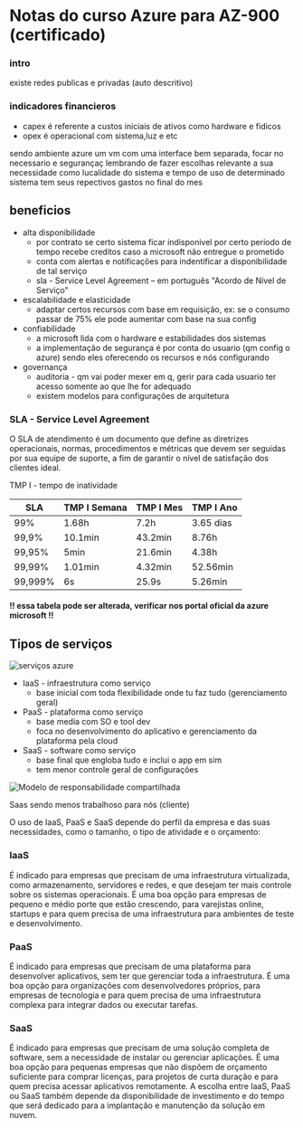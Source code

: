 # Notas do curso Azure para AZ-900 (certificado)

### intro
existe redes publicas e privadas (auto descritivo)

### indicadores financieros
- capex é referente a custos iniciais de ativos como hardware e fidicos
- opex é operacional com sistema,luz e etc

sendo ambiente azure um vm com uma interface bem separada, focar no necessario e segurançaç lembrando de fazer escolhas relevante a sua necessidade como lucalidade do sistema e tempo de uso de determinado sistema tem seus repectivos gastos no final do mes

## beneficios
- alta disponibilidade
  - por contrato se certo sistema ficar indisponivel por certo periodo de tempo recebe creditos caso a microsoft não entregue o prometido
  - conta com alertas e notificações para indentificar a disponibilidade de tal serviço
  - sla - Service Level Agreement – em português "Acordo de Nível de Serviço"
- escalabilidade e elasticidade
  - adaptar certos recursos com base em requisição, ex: se o consumo passar de 75% ele pode aumentar com base na sua config
- confiabilidade
  - a microsoft lida com o hardware e estabilidades dos sistemas
  - a implementação de segurança é por conta do usuario (qm config o azure) sendo eles oferecendo os recursos e nós configurando 
- governança
  - auditoria - qm vai poder mexer em q, gerir para cada usuario ter acesso somente ao que lhe for adequado
  - existem modelos para configurações de arquitetura

### SLA - Service Level Agreement
O SLA de atendimento é um documento que define as diretrizes operacionais, normas, procedimentos e métricas que devem ser seguidas por sua equipe de suporte, a fim de garantir o nível de satisfação dos clientes ideal.


TMP I - tempo de inatividade

|SLA|TMP I Semana|TMP I Mes|TMP I Ano|
|---|---|---|---|
|99%|1.68h|7.2h|3.65 dias|
|99,9%|10.1min|43.2min|8.76h|
|99,95%|5min|21.6min|4.38h|
|99,99%|1.01min|4.32min|52.56min|
|99,999%|6s|25.9s|5.26min|

#### !! essa tabela pode ser alterada, verificar nos portal oficial da azure microsoft !!

## Tipos de serviços

![serviços azure](https://www.cimm.com.br/portal/uploads/cimm/asset/file/7447/large_aplicativos_hospedados.png)

- IaaS - infraestrutura como serviço
  - base inicial com toda flexibilidade onde tu faz tudo (gerenciamento geral)
- PaaS - plataforma como serviço
  - base media com SO e tool dev
  - foca no desenvolvimento do aplicativo e gerenciamento da plataforma pela cloud
- SaaS - software como serviço
  - base final que engloba tudo e inclui o app em sim
  - tem menor controle geral de configurações

![Modelo de responsabilidade compartilhada](https://encrypted-tbn0.gstatic.com/images?q=tbn:ANd9GcRid2EKR1jvnoZR593dIbCU7W96KmZv--1KZg&s)

Saas sendo menos trabalhoso para nós (cliente)

O uso de IaaS, PaaS e SaaS depende do perfil da empresa e das suas necessidades, como o tamanho, o tipo de atividade e o orçamento: 

### IaaS
É indicado para empresas que precisam de uma infraestrutura virtualizada, como armazenamento, servidores e redes, e que desejam ter mais controle sobre os sistemas operacionais. É uma boa opção para empresas de pequeno e médio porte que estão crescendo, para varejistas online, startups e para quem precisa de uma infraestrutura para ambientes de teste e desenvolvimento. 

### PaaS
É indicado para empresas que precisam de uma plataforma para desenvolver aplicativos, sem ter que gerenciar toda a infraestrutura. É uma boa opção para organizações com desenvolvedores próprios, para empresas de tecnologia e para quem precisa de uma infraestrutura complexa para integrar dados ou executar tarefas. 

### SaaS
É indicado para empresas que precisam de uma solução completa de software, sem a necessidade de instalar ou gerenciar aplicações. É uma boa opção para pequenas empresas que não dispõem de orçamento suficiente para comprar licenças, para projetos de curta duração e para quem precisa acessar aplicativos remotamente. 
A escolha entre IaaS, PaaS ou SaaS também depende da disponibilidade de investimento e do tempo que será dedicado para a implantação e manutenção da solução em nuvem. 

